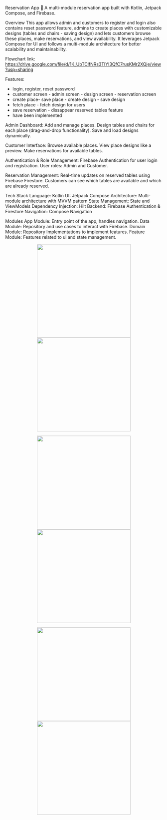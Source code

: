 Reservation App 📅
A multi-module reservation app built with Kotlin, Jetpack Compose, and Firebase.

Overview
This app allows admin and customers to register and login also contains reset password feature, admins to create places with customizable designs (tables and chairs - saving design) and lets customers browse these places, make reservations, and view availability. It leverages Jetpack Compose for UI and follows a multi-module architecture for better scalability and maintainability.

Flowchart link:
https://drive.google.com/file/d/1K_UbTClfNRs3TlYI3QfC7rusKMr2XQje/view?usp=sharing

Features:
- login, register, reset password
- customer screen - admin screen - design screen - reservation screen
- create place- save place - create design - save design
- fetch place - fetch design for users
- save reservation - dissappear reserved tables feature
- have been implemented

Admin Dashboard:
Add and manage places.
Design tables and chairs for each place (drag-and-drop functionality).
Save and load designs dynamically.

Customer Interface:
Browse available places.
View place designs like a preview.
Make reservations for available tables.

Authentication & Role Management:
Firebase Authentication for user login and registration.
User roles: Admin and Customer.

Reservation Management:
Real-time updates on reserved tables using Firebase Firestore.
Customers can see which tables are available and which are already reserved.

Tech Stack
Language: Kotlin
UI: Jetpack Compose
Architecture: Multi-module architecture with MVVM pattern
State Management: State and ViewModels
Dependency Injection: Hilt
Backend: Firebase Authentication & Firestore
Navigation: Compose Navigation

Modules
App Module: Entry point of the app, handles navigation.
Data Module: Repository and use cases to interact with Firebase.
Domain Module: Repository Implementations to implement features.
Feature Module: Features related to ui and state management.

<p align="left-side" Screenshots: >
<p align="center">
  <img src="https://github.com/user-attachments/assets/66761443-5ec1-4606-8101-98c7f477b09b" width="300">
  <img src="https://github.com/user-attachments/assets/c09d0586-e348-46fd-8658-8a23b5030471" width="300">
</p>

<p align="center">
  <img src="https://github.com/user-attachments/assets/6faa1edb-e9d1-4005-b0e8-d971d101ae0f" width="300">
  <img src="https://github.com/user-attachments/assets/9d25e8a8-cca4-48a0-a94c-5318ac2a0cf7" width="300">
</p>

<p align="center">
  <img src="https://github.com/user-attachments/assets/ad6c57af-644b-4680-9ff6-c62b5301b32b" width="300">
   <img src="https://github.com/user-attachments/assets/73920a5d-e37f-4fe3-9a31-5c055eee7a55" width="300">
</p>
